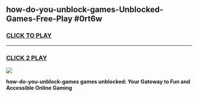 
## how-do-you-unblock-games-Unblocked-Games-Free-Play #0rt6w
<h3>
<a href="https://us.freeplayer.one?title=how-do-you-unblock-games&ref=9M">CLICK TO PLAY</a></h3>
<hr>

<h3>
<a href="https://us.freeplayer.one?title=how-do-you-unblock-games&ref=9M">CLICK 2 PLAY</a>
  
</h3>

<a href="https://us.freeplayer.one?title=how-do-you-unblock-games&ref=9M"><img src="https://clearcache.store/games.png"></a>


**how-do-you-unblock-games games unblocked: Your Gateway to Fun and Accessible Online Gaming**
